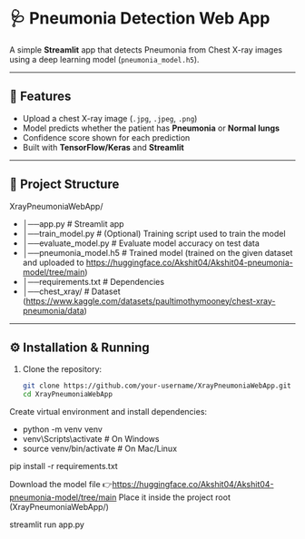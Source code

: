 # 🩺 Pneumonia Detection Web App

A simple **Streamlit** app that detects Pneumonia from Chest X-ray images using a deep learning model (`pneumonia_model.h5`).

---

## 🚀 Features
- Upload a chest X-ray image (`.jpg`, `.jpeg`, `.png`)
- Model predicts whether the patient has **Pneumonia** or **Normal lungs**
- Confidence score shown for each prediction
- Built with **TensorFlow/Keras** and **Streamlit**

---

## 📂 Project Structure
XrayPneumoniaWebApp/
- │──app.py # Streamlit app
- │──train_model.py # (Optional) Training script used to train the model
- │──evaluate_model.py # Evaluate model accuracy on test data
- │──pneumonia_model.h5 # Trained model (trained on the given dataset and uploaded to https://huggingface.co/Akshit04/Akshit04-pneumonia-model/tree/main)
- │──requirements.txt # Dependencies
- │──chest_xray/ # Dataset (https://www.kaggle.com/datasets/paultimothymooney/chest-xray-pneumonia/data)

---

## ⚙️ Installation & Running

1. Clone the repository:
   ```bash
   git clone https://github.com/your-username/XrayPneumoniaWebApp.git
   cd XrayPneumoniaWebApp

Create virtual environment and install dependencies:
- python -m venv venv
- venv\Scripts\activate     # On Windows
- source venv/bin/activate  # On Mac/Linux

pip install -r requirements.txt

Download the model file
👉https://huggingface.co/Akshit04/Akshit04-pneumonia-model/tree/main
Place it inside the project root (XrayPneumoniaWebApp/)

streamlit run app.py
